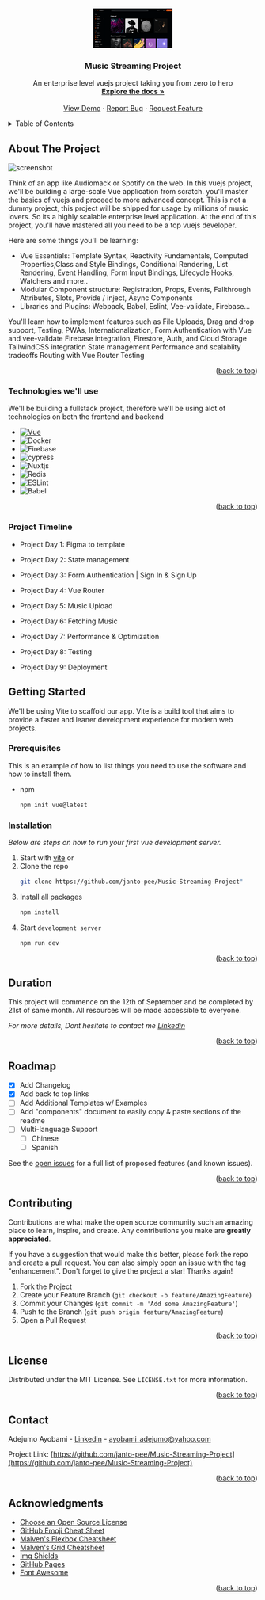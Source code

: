 <a name="readme-top"></a>

<!-- PROJECT LOGO -->
<br />
<div align="center">
  <a href="https://github.com/janto-pee/Music-Streaming-Project">
    <img src="images/logo.png" alt="Logo" width="160" height="80">
  </a>

  <h3 align="center">Music Streaming Project</h3>

  <p align="center">
    An enterprise level vuejs project taking you from zero to hero
    <br />
    <a href="https://github.com/janto-pee/Music-Streaming-Project"><strong>Explore the docs »</strong></a>
    <br />
    <br />
    <a href="https://github.com/janto-pee/Music-Streaming-Project">View Demo</a>
    ·
    <a href="https://github.com/janto-pee/Music-Streaming-Project/issues">Report Bug</a>
    ·
    <a href="https://github.com/janto-pee/Music-Streaming-Project/issues">Request Feature</a>
  </p>
</div>



<!-- TABLE OF CONTENTS -->
<details>
  <summary>Table of Contents</summary>
  <ol>
    <li>
      <a href="#about-the-project">About The Project</a>
      <ul>
        <li><a href="#built-with">Built With</a></li>
      </ul>
    </li>
    <li>
      <a href="#getting-started">Getting Started</a>
      <ul>
        <li><a href="#prerequisites">Prerequisites</a></li>
        <li><a href="#installation">Installation</a></li>
      </ul>
    </li>
    <li><a href="#usage">Usage</a></li>
    <li><a href="#roadmap">Roadmap</a></li>
    <li><a href="#contributing">Contributing</a></li>
    <li><a href="#license">License</a></li>
    <li><a href="#contact">Contact</a></li>
    <li><a href="#acknowledgments">Acknowledgments</a></li>
  </ol>
</details>



<!-- ABOUT THE PROJECT -->
## About The Project

![screenshot](../main/images/screenshot.png)

Think of an app like Audiomack or Spotify on the web. In this vuejs project, we'll be building a large-scale Vue application from scratch. you'll master the basics of vuejs and proceed to more advanced concept. This is not a dummy project, this project will be shipped for usage by millions of music lovers. So its a highly scalable enterprise level application. At the end of this project, you'll have mastered all you need to be a top vuejs developer.

Here are some things you'll be learning:
* Vue Essentials: Template Syntax, Reactivity Fundamentals, Computed Properties,Class and Style Bindings, Conditional Rendering, List Rendering, Event Handling, Form Input Bindings, Lifecycle Hooks, Watchers and more..
* Modular Component structure:  Registration, Props, Events, Fallthrough Attributes, Slots, Provide / inject, Async Components
* Libraries and Plugins: Webpack, Babel, Eslint, Vee-validate, Firebase...

You'll learn how to implement features such as File Uploads, Drag and drop support, Testing, PWAs, Internationalization, Form Authentication with Vue and vee-validate Firebase integration, Firestore, Auth, and Cloud Storage TailwindCSS integration State management Performance and scalablity tradeoffs Routing with Vue Router Testing

<p align="right">(<a href="#readme-top">back to top</a>)</p>



### Technologies we'll use

We'll be building a fullstack project, therefore we'll be using alot of technologies on both the frontend and backend 

* [![Vue][Vue.js]][Vue-url]
* ![Docker](https://img.shields.io/badge/docker-%230db7ed.svg?style=for-the-badge&logo=docker&logoColor=white)
* ![Firebase](https://img.shields.io/badge/Firebase-039BE5?style=for-the-badge&logo=Firebase&logoColor=white)
* ![cypress](https://img.shields.io/badge/-cypress-%23E5E5E5?style=for-the-badge&logo=cypress&logoColor=058a5e)
* ![Nuxtjs](https://img.shields.io/badge/Nuxt-002E3B?style=for-the-badge&logo=nuxtdotjs&logoColor=#00DC82)
* ![Redis](https://img.shields.io/badge/redis-%23DD0031.svg?style=for-the-badge&logo=redis&logoColor=white)
* ![ESLint](https://img.shields.io/badge/ESLint-4B3263?style=for-the-badge&logo=eslint&logoColor=white)
* ![Babel](https://img.shields.io/badge/Babel-F9DC3e?style=for-the-badge&logo=babel&logoColor=black)


<p align="right">(<a href="#readme-top">back to top</a>)</p>

### Project Timeline

* Project Day 1: Figma to template

* Project Day 2: State management

* Project Day 3: Form Authentication | Sign In & Sign Up

* Project Day 4: Vue Router

* Project Day 5: Music Upload

* Project Day 6: Fetching Music

* Project Day 7: Performance & Optimization

* Project Day 8: Testing

* Project Day 9: Deployment



<!-- GETTING STARTED -->
## Getting Started

We'll be using Vite to scaffold our app. Vite is a build tool that aims to provide a faster and leaner development experience for modern web projects.

### Prerequisites

This is an example of how to list things you need to use the software and how to install them.
* npm
  ```sh
  npm init vue@latest
  ```

### Installation

_Below are steps on how to run your first vue development server._

1. Start with [vite](https://vitejs.dev/guide/#scaffolding-your-first-vite-project) or
2. Clone the repo
   ```sh
   git clone https://github.com/janto-pee/Music-Streaming-Project"
   ```
3. Install all packages
   ```sh
   npm install
   ```
4. Start `development server`
   ```sh
   npm run dev
   ```

<p align="right">(<a href="#readme-top">back to top</a>)</p>



<!-- USAGE EXAMPLES -->
## Duration

This project will commence on the 12th of September and be completed by 21st of same month. All resources will be made accessible to everyone.

_For more details, Dont hesitate to contact me [Linkedin](https://linkedin.com/in/adejumo-ayobami-347bb9227)_

<p align="right">(<a href="#readme-top">back to top</a>)</p>



<!-- ROADMAP -->
## Roadmap

- [x] Add Changelog
- [x] Add back to top links
- [ ] Add Additional Templates w/ Examples
- [ ] Add "components" document to easily copy & paste sections of the readme
- [ ] Multi-language Support
    - [ ] Chinese
    - [ ] Spanish

See the [open issues](https://github.com/janto-pee/Music-Streaming-Project/issues) for a full list of proposed features (and known issues).

<p align="right">(<a href="#readme-top">back to top</a>)</p>



<!-- CONTRIBUTING -->
## Contributing

Contributions are what make the open source community such an amazing place to learn, inspire, and create. Any contributions you make are **greatly appreciated**.

If you have a suggestion that would make this better, please fork the repo and create a pull request. You can also simply open an issue with the tag "enhancement".
Don't forget to give the project a star! Thanks again!

1. Fork the Project
2. Create your Feature Branch (`git checkout -b feature/AmazingFeature`)
3. Commit your Changes (`git commit -m 'Add some AmazingFeature'`)
4. Push to the Branch (`git push origin feature/AmazingFeature`)
5. Open a Pull Request

<p align="right">(<a href="#readme-top">back to top</a>)</p>



<!-- LICENSE -->
## License

Distributed under the MIT License. See `LICENSE.txt` for more information.

<p align="right">(<a href="#readme-top">back to top</a>)</p>



<!-- CONTACT -->
## Contact

Adejumo Ayobami - [Linkedin](https://linkedin.com/in/adejumo-ayobami-347bb9227) - ayobami_adejumo@yahoo.com

Project Link: [https://github.com/janto-pee/Music-Streaming-Project](https://github.com/janto-pee/Music-Streaming-Project)

<p align="right">(<a href="#readme-top">back to top</a>)</p>



<!-- ACKNOWLEDGMENTS -->
## Acknowledgments

* [Choose an Open Source License](https://choosealicense.com)
* [GitHub Emoji Cheat Sheet](https://www.webpagefx.com/tools/emoji-cheat-sheet)
* [Malven's Flexbox Cheatsheet](https://flexbox.malven.co/)
* [Malven's Grid Cheatsheet](https://grid.malven.co/)
* [Img Shields](https://shields.io)
* [GitHub Pages](https://pages.github.com)
* [Font Awesome](https://fontawesome.com)

<p align="right">(<a href="#readme-top">back to top</a>)</p>



<!-- MARKDOWN LINKS & IMAGES -->
<!-- https://www.markdownguide.org/basic-syntax/#reference-style-links -->
[contributors-shield]: https://img.shields.io/github/contributors/othneildrew/Best-README-Template.svg?style=for-the-badge
[contributors-url]: https://github.com/janto-pee/Music-Streaming-Project/graphs/contributors
[forks-shield]: https://img.shields.io/github/forks/othneildrew/Best-README-Template.svg?style=for-the-badge
[forks-url]: https://github.com/janto-pee/Music-Streaming-Project/network/members
[stars-shield]: https://img.shields.io/github/stars/othneildrew/Best-README-Template.svg?style=for-the-badge
[stars-url]: https://github.com/janto-pee/Music-Streaming-Project/stargazers
[issues-shield]: https://img.shields.io/github/issues/othneildrew/Best-README-Template.svg?style=for-the-badge
[issues-url]: https://github.com/janto-pee/Music-Streaming-Project/issues
[license-shield]: https://img.shields.io/github/license/othneildrew/Best-README-Template.svg?style=for-the-badge
[license-url]: https://github.com/janto-pee/Music-Streaming-Project/blob/master/LICENSE.txt
[linkedin-shield]: https://img.shields.io/badge/-LinkedIn-black.svg?style=for-the-badge&logo=linkedin&colorB=555
[linkedin-url]: https://linkedin.com/in/othneildrew
[product-screenshot]: images/screenshot.png
[Next.js]: https://img.shields.io/badge/next.js-000000?style=for-the-badge&logo=nextdotjs&logoColor=white
[Next-url]: https://nextjs.org/
[React.js]: https://img.shields.io/badge/React-20232A?style=for-the-badge&logo=react&logoColor=61DAFB
[React-url]: https://reactjs.org/
[Vue.js]: https://img.shields.io/badge/Vue.js-35495E?style=for-the-badge&logo=vuedotjs&logoColor=4FC08D
[Vue-url]: https://vuejs.org/
[Angular.io]: https://img.shields.io/badge/Angular-DD0031?style=for-the-badge&logo=angular&logoColor=white
[Angular-url]: https://angular.io/
[Svelte.dev]: https://img.shields.io/badge/Svelte-4A4A55?style=for-the-badge&logo=svelte&logoColor=FF3E00
[Svelte-url]: https://svelte.dev/
[Laravel.com]: https://img.shields.io/badge/Laravel-FF2D20?style=for-the-badge&logo=laravel&logoColor=white
[Laravel-url]: https://laravel.com
[Bootstrap.com]: https://img.shields.io/badge/Bootstrap-563D7C?style=for-the-badge&logo=bootstrap&logoColor=white
[Bootstrap-url]: https://getbootstrap.com
[JQuery.com]: https://img.shields.io/badge/jQuery-0769AD?style=for-the-badge&logo=jquery&logoColor=white
[JQuery-url]: https://jquery.com 
